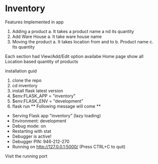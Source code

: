 # Inventory
Features Implemented in app
1. Adding a product
  a. It takes a product name a nd its quantity
2. Add Ware House
  a. It take ware house name
3. Moving the product
  a. It takes location from and to
  b. Product name
  c. Its quantity
 
 
 Each section had View/Add/Edit option availabe
 Home page show all Location based quantity of products
 
 
 
 installation guid
 
 1. clone the repo
 2. cd inventory
 3. install flask latest version
 4. $env:FLASK_APP = "inventory"
 5. $env:FLASK_ENV = "development"
 6. flask run
 ** Following message will come **
 * Serving Flask app "inventory" (lazy loading)
 * Environment: development
 * Debug mode: on
 * Restarting with stat
 * Debugger is active!
 * Debugger PIN: 946-212-270
 * Running on http://127.0.0.1:5000/ (Press CTRL+C to quit)
 
 
 Visit the running port
